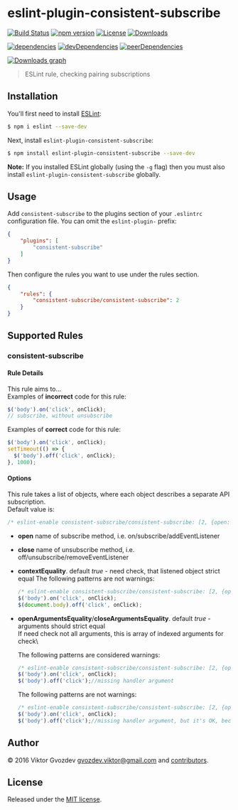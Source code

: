 # eslint-plugin-consistent-subscribe

[![Build Status][travis-image]][travis-url]
[![npm version][npm-image]][npm-url]
[![License][license-image]][license-url]
[![Downloads][downloads-image]][downloads-url]

[![dependencies][deps-image]][deps-url]
[![devDependencies][dev-deps-image]][dev-deps-url]
[![peerDependencies][peer-deps-image]][peer-deps-url]

[![Downloads graph][downloads-graph-image]][downloads-url]

> ESLint rule, checking pairing subscriptions


## Installation

You'll first need to install [ESLint](http://eslint.org):
```bash
$ npm i eslint --save-dev
```

Next, install `eslint-plugin-consistent-subscribe`:
```bash
$ npm install eslint-plugin-consistent-subscribe --save-dev
```

**Note:** If you installed ESLint globally (using the `-g` flag) then you must also install `eslint-plugin-consistent-subscribe` globally.

## Usage

Add `consistent-subscribe` to the plugins section of your `.eslintrc` configuration file. You can omit the `eslint-plugin-` prefix:
```json
{
    "plugins": [
        "consistent-subscribe"
    ]
}
```

Then configure the rules you want to use under the rules section.
```json
{
    "rules": {
        "consistent-subscribe/consistent-subscribe": 2
    }
}
```

## Supported Rules
### consistent-subscribe

#### Rule Details
This rule aims to...\
Examples of **incorrect** code for this rule:
```js
$('body').on('click', onClick);
// subscribe, without unsubscribe
```
Examples of **correct** code for this rule:
```js
$('body').on('click', onClick);
setTimeout(() => {
  $('body').off('click', onClick);
}, 1000);
```

#### Options
This rule takes a list of objects, where each object describes a separate API subscription.\
Default value is:
```js
/* eslint-enable consistent-subscribe/consistent-subscribe: [2, {open: 'addEventListener', close: 'removeEventListener'}, {open: 'on',close: 'off'}, {open: 'subscribe',close: 'unsubscribe'}] */
```
* **open** name of subscribe method, i.e. on/subscribe/addEventListener
* **close** name of unsubscribe method, i.e. off/unsubscribe/removeEventListener
* **contextEquality**. default *true* - need check, that listened object strict equal
    The following patterns are not warnings:
    ```js
    /* eslint-enable consistent-subscribe/consistent-subscribe: [2, {open: 'on',close: 'off', contextEquality: false}] */
    $('body').on('click', onClick);
    $(document.body).off('click', onClick);
    ```
* **openArgumentsEquality**/**closeArgumentsEquality**. default *true* - arguments should strict equal\
If need check not all arguments, this is array of indexed arguments for check\

    The following patterns are considered warnings:
    ```js
    /* eslint-enable consistent-subscribe/consistent-subscribe: [2, {open: 'on',close: 'off', openArgumentsEquality: true, closeArgumentsEquality: true}] */
    $('body').on('click', onClick);
    $('body').off('click');//missing handler argument
    ```
  
    The following patterns are not warnings:
    ```js
    /* eslint-enable consistent-subscribe/consistent-subscribe: [2, {open: 'on',close: 'off', openArgumentsEquality: [0], closeArgumentsEquality: [0]}] */
    $('body').on('click', onClick);
    $('body').off('click');//missing handler argument, but it's OK, because checked only first argument
    ```


## Author

© 2016 Viktor Gvozdev <gvozdev.viktor@gmail.com> and [contributors][].

## License

Released under the [MIT license](https://opensource.org/licenses/MIT).



[travis-url]: https://travis-ci.org/Gvozd/eslint-plugin-consistent-subscribe
[travis-image]: https://img.shields.io/travis/Gvozd/eslint-plugin-consistent-subscribe.svg
[npm-url]: https://www.npmjs.com/package/eslint-plugin-consistent-subscribe
[npm-image]: https://img.shields.io/npm/v/eslint-plugin-consistent-subscribe.svg
[license-url]: https://opensource.org/licenses/MIT
[license-image]: https://img.shields.io/npm/l/eslint-plugin-consistent-subscribe.svg
[deps-url]: https://david-dm.org/Gvozd/eslint-plugin-consistent-subscribe
[deps-image]: https://david-dm.org/Gvozd/eslint-plugin-consistent-subscribe.png
[dev-deps-url]: https://david-dm.org/Gvozd/eslint-plugin-consistent-subscribe?type=dev
[dev-deps-image]: https://david-dm.org/Gvozd/eslint-plugin-consistent-subscribe/dev-status.png
[peer-deps-url]: https://david-dm.org/Gvozd/eslint-plugin-consistent-subscribe?type=peer
[peer-deps-image]: https://david-dm.org/Gvozd/eslint-plugin-consistent-subscribe/peer-status.png
[downloads-url]: https://www.npmjs.com/package/eslint-plugin-consistent-subscribe
[downloads-image]: https://img.shields.io/npm/dm/eslint-plugin-consistent-subscribe.svg?style=flat
[downloads-graph-image]: https://nodei.co/npm-dl/eslint-plugin-consistent-subscribe.png?months=1
[npm-shield-image]: https://nodei.co/npm/eslint-plugin-consistent-subscribe.png

[contributors]: https://github.com/Gvozd/eslint-plugin-consistent-subscribe/graphs/contributors

